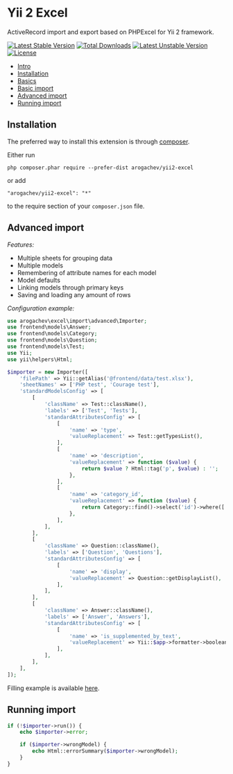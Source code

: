 # Yii 2 Excel

ActiveRecord import and export based on PHPExcel for Yii 2 framework.

[![Latest Stable Version](https://poser.pugx.org/arogachev/yii2-excel/v/stable)](https://packagist.org/packages/arogachev/yii2-excel)
[![Total Downloads](https://poser.pugx.org/arogachev/yii2-excel/downloads)](https://packagist.org/packages/arogachev/yii2-excel)
[![Latest Unstable Version](https://poser.pugx.org/arogachev/yii2-excel/v/unstable)](https://packagist.org/packages/arogachev/yii2-excel)
[![License](https://poser.pugx.org/arogachev/yii2-excel/license)](https://packagist.org/packages/arogachev/yii2-excel)

- [Intro](docs/intro.md)
- [Installation](#installation)
- [Basics](docs/basics.md)
- [Basic import](docs/import-basic.md)
- [Advanced import](#advanced-import)
- [Running import](#running-import)

## Installation

The preferred way to install this extension is through [composer](http://getcomposer.org/download/).

Either run

```
php composer.phar require --prefer-dist arogachev/yii2-excel
```

or add

```
"arogachev/yii2-excel": "*"
```

to the require section of your `composer.json` file.

## Advanced import

*Features:*

- Multiple sheets for grouping data
- Multiple models
- Remembering of attribute names for each model
- Model defaults
- Linking models through primary keys
- Saving and loading any amount of rows

*Configuration example:*

```php
use arogachev\excel\import\advanced\Importer;
use frontend\models\Answer;
use frontend\models\Category;
use frontend\models\Question;
use frontend\models\Test;
use Yii;
use yii\helpers\Html;

$importer = new Importer([
    'filePath' => Yii::getAlias('@frontend/data/test.xlsx'),
    'sheetNames' => ['PHP test', 'Courage test'],
    'standardModelsConfig' => [
        [
            'className' => Test::className(),
            'labels' => ['Test', 'Tests'],
            'standardAttributesConfig' => [
                [
                    'name' => 'type',
                    'valueReplacement' => Test::getTypesList(),
                ],
                [
                    'name' => 'description',
                    'valueReplacement' => function ($value) {
                        return $value ? Html::tag('p', $value) : '';
                    },
                ],
                [
                    'name' => 'category_id',
                    'valueReplacement' => function ($value) {
                        return Category::find()->select('id')->where(['name' => $value]);
                    },
                ],
            ],
        ],
        [
            'className' => Question::className(),
            'labels' => ['Question', 'Questions'],
            'standardAttributesConfig' => [
                [
                    'name' => 'display',
                    'valueReplacement' => Question::getDisplayList(),
                ],
            ],
        ],
        [
            'className' => Answer::className(),
            'labels' => ['Answer', 'Answers'],
            'standardAttributesConfig' => [
                [
                    'name' => 'is_supplemented_by_text',
                    'valueReplacement' => Yii::$app->formatter->booleanFormat,
                ],
            ],
        ],
    ],
]);
```

Filling example is available [here](https://docs.google.com/spreadsheets/d/1WQp1JkQNU8tAxX1nMg7rEd_G0kqkaqIVeFx1CjHWHgM/edit?usp=sharing).

## Running import

```php
if (!$importer->run()) {
    echo $importer->error;

    if ($importer->wrongModel) {
        echo Html::errorSummary($importer->wrongModel);
    }
}
```
